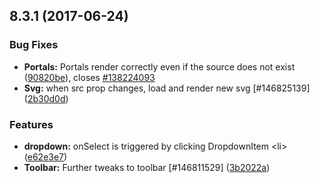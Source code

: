 <a name="8.3.1"></a>
## 8.3.1 (2017-06-24)


### Bug Fixes

* **Portals:** Portals render correctly even if the source does not exist ([90820be](https://github.com/pivotal-cf/pivotal-ui/commit/90820be)), closes [#138224093](https://github.com/pivotal-cf/pivotal-ui/issues/138224093)
* **Svg:** when src prop changes, load and render new svg [#146825139] ([2b30d0d](https://github.com/pivotal-cf/pivotal-ui/commit/2b30d0d))

### Features

* **dropdown:** onSelect is triggered by clicking DropdownItem &lt;li&gt; ([e62e3e7](https://github.com/pivotal-cf/pivotal-ui/commit/e62e3e7))
* **Toolbar:**  Further tweaks to toolbar [#146811529] ([3b2022a](https://github.com/pivotal-cf/pivotal-ui/commit/3b2022a))



